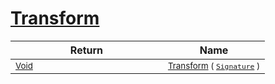 # [Transform](./CentroidExtraction-100663556.md)


| Return | Name | 
| --- | --- | 
| <sub>[Void](https://docs.microsoft.com/en-us/dotnet/api/System.Void)</sub><img width=200/>| <sub>[Transform](./CentroidExtraction-100663556.md) ( [`Signature`](./../../Signature.md) )</sub>| <br>


